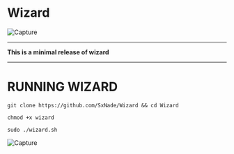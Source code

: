 # Wizard

![Capture](https://i.gifer.com/origin/1d/1dda6ed3d43bc55b79905acd5cf9f554.gif)

---

**This is a minimal release of wizard**

---

# RUNNING WIZARD
`git clone https://github.com/SxNade/Wizard && cd Wizard`

`chmod +x wizard`

`sudo ./wizard.sh`

![Capture](https://github.com/SxNade/Wizard/blob/main/wizard.gif)
